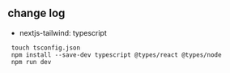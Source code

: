 ## change log
- nextjs-tailwind: typescript

```
 touch tsconfig.json
 npm install --save-dev typescript @types/react @types/node
 npm run dev
```
